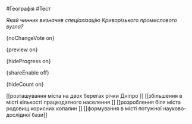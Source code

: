 #Географія #Тест

*Який чинник визначив спеціалізацію Криворізького промислового вузла?*

{noChangeVote on}

{preview on}

{hideProgress on}

{shareEnable off}

{hideCount on}

[[розташування міста на двох берегах річки Дніпро ]]
[[збільшення в місті кількості працездатного населення ]]
[[розроблення біля міста родовищ корисних копалин ]]
[[формування в місті потужної науково-дослідної бази]]
